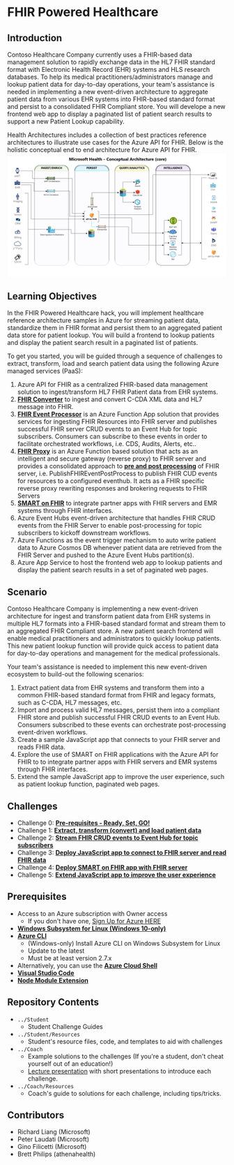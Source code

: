 # FHIR Powered Healthcare
## Introduction
Contoso Healthcare Company currently uses a FHIR-based data management solution to rapidly exchange data in the HL7 FHIR standard format with Electronic Health Record (EHR) systems and HLS research databases.  To help its medical practitioners/administrators manage and lookup patient data for day-to-day operations, your team's assistance is needed in implementing a new event-driven architecture to aggregate patient data from various EHR systems into FHIR-based standard format and persist to a consolidated FHIR Compliant store.  You will develope a new frontend web app to display a paginated list of patient search results to support a new Patient Lookup capability.

Health Architectures includes a collection of best practices reference architectures to illustrate use cases for the Azure API for FHIR. Below is the holistic conceptual end to end architecture for Azure API for FHIR.
![Health Architecture](./images/HealthArchitecture.png)

 
## Learning Objectives
In the FHIR Powered Healthcare hack, you will implement healthcare reference architecture samples in Azure for streaming patient data, standardize them in FHIR format and persist them to an aggregated patient data store for patient lookup.  You will build a frontend to lookup patients and display the patient search result in a paginated list of patients.

To get you started, you will be guided through a sequence of challenges to extract, transform, load and search patient data using the following Azure managed services (PaaS):
1. Azure API for FHIR as a centralized FHIR-based data management solution to ingest/transform HL7 FHIR Patient data from EHR systems.
2. **[FHIR Converter](https://github.com/microsoft/FHIR-Converter)** to ingest and convert C-CDA XML data and HL7 message into FHIR.
3. **[FHIR Event Processor](https://github.com/microsoft/health-architectures/tree/master/FHIR/FHIREventProcessor)** is an Azure Function App solution that provides services for ingesting FHIR Resources into FHIR server and publishes successful FHIR server CRUD events to an Event Hub for topic subscribers.  Consumers can subscribe to these events in order to facilitate orchestrated workflows, i.e. CDS, Audits, Alerts, etc..
4. **[FHIR Proxy](https://github.com/rsliang/health-architectures/tree/master/FHIR/FHIRProxy)** is an Azure Function based solution that acts as an intelligent and secure gateway (reverse proxy) to FHIR server and provides a consolidated approach to **[pre and post processing](https://github.com/rsliang/health-architectures/tree/master/FHIR/FHIRProxy#pre-and-post-processing-support)** of FHIR server, i.e. PublishFHIREventPostProcess to publish FHIR CUD events for resources to a configured eventhub.  It acts as a FHIR specific reverse proxy rewriting responses and brokering requests to FHIR Servers
5. **[SMART on FHIR](https://docs.microsoft.com/en-us/azure/healthcare-apis/use-smart-on-fhir-proxy)** to integrate partner apps with FHIR servers and EMR systems through FHIR interfaces.
6. Azure Event Hubs event-driven architecture that handles FHIR CRUD events from the FHIR Server to enable post-processing for topic subscribers to kickoff downstream workflows.
7. Azure Functions as the event trigger mechanism to auto write patient data to Azure Cosmos DB whenever patient data are retrieved from the FHIR Server and pushed to the Azure Event Hubs partition(s).
8. Azure App Service to host the frontend web app to lookup patients and display the patient search results in a set of paginated web pages.

## Scenario
Contoso Healthcare Company is implementing a new event-driven architecture for ingest and transform patient data from EHR systems in multiple HL7 formats into a FHIR-based standard format and stream them to an aggregated FHIR Compliant store.  A new patient search frontend will enable medical practitioners and administrators to quickly lookup patients.  This new patient lookup function will provide quick access to patient data for day-to-day operations and management for the medical professionals.  

Your team's assistance is needed to implement this new event-driven ecosystem to build-out the following scenarios:
1. Extract patient data from EHR systems and transform them into a common FHIR-based standard format from FHIR and legacy formats, such as C-CDA, HL7 messages, etc.
2. Import and process valid HL7 messages, persist them into a compliant FHIR store and publish successful FHIR CRUD events to an Event Hub.  Consumers subscribed to these events can orchestrate post-processing event-driven workflows.
3. Create a sample JavaScript app that connects to your FHIR server and reads FHIR data.
4. Explore the use of SMART on FHIR applications with the Azure API for FHIR to to integrate partner apps with FHIR servers and EMR systems through FHIR interfaces.
5. Extend the sample JavaScript app to improve the user experience, such as patient lookup function, paginated web pages.

## Challenges
- Challenge 0: **[Pre-requisites - Ready, Set, GO!](Student/Challenge00.md)**
- Challenge 1: **[Extract, transform (convert) and load patient data](Student/Challenge01.md)**
- Challenge 2: **[Stream FHIR CRUD events to Event Hub for topic subscribers](Student/Challenge02.md)**
- Challenge 3: **[Deploy JavaScript app to connect to FHIR server and read FHIR data](Student/Challenge03.md)**
- Challenge 4: **[Deploy SMART on FHIR app with FHIR server](Student/Challenge04.md)**
- Challenge 5: **[Extend JavaScript app to improve the user experience](Student/Challenge05.md)**

## Prerequisites
- Access to an Azure subscription with Owner access
   - If you don't have one, [Sign Up for Azure HERE](https://azure.microsoft.com/en-us/free/)
- [**Windows Subsystem for Linux (Windows 10-only)**](https://docs.microsoft.com/en-us/windows/wsl/install-win10)
- [**Azure CLI**](https://docs.microsoft.com/en-us/cli/azure/install-azure-cli)
   - (Windows-only) Install Azure CLI on Windows Subsystem for Linux
   - Update to the latest
   - Must be at least version 2.7.x
- Alternatively, you can use the [**Azure Cloud Shell**](https://shell.azure.com/)
- [**Visual Studio Code**](https://code.visualstudio.com/)
- [**Node Module Extension**](https://code.visualstudio.com/docs/nodejs/extensions)

## Repository Contents
- `../Student`
  - Student Challenge Guides
- `../Student/Resources`
  - Student's resource files, code, and templates to aid with challenges
- `../Coach`
   - Example solutions to the challenges (If you're a student, don't cheat yourself out of an education!)
   - [Lecture presentation](Coach/Lectures.pptx) with short presentations to introduce each challenge.
- `../Coach/Resources`
  - Coach's guide to solutions for each challenge, including tips/tricks.

## Contributors
- Richard Liang (Microsoft)
- Peter Laudati (Microsoft)
- Gino Filicetti (Microsoft)
- Brett Philips (athenahealth)


